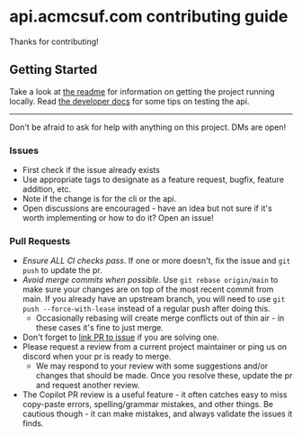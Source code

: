 # api.acmcsuf.com contributing guide

Thanks for contributing!

## Getting Started

Take a look at [the readme](/README.md) for information on getting the project running
locally. Read [the developer docs](/developer-docs/api-testing.md) for some tips
on testing the api.

---

Don't be afraid to ask for help with anything on this project. DMs are open!

### Issues

- First check if the issue already exists
- Use appropriate tags to designate as a feature request, bugfix, feature
  addition, etc.
- Note if the change is for the cli or the api.
- Open discussions are encouraged - have an idea but not sure if it's worth
  implementing or how to do it? Open an issue!

### Pull Requests

- *Ensure ALL CI checks pass*. If one or more doesn't, fix the issue and `git push` to
  update the pr.
- *Avoid merge commits when possible*. Use `git rebase origin/main` to make sure
  your changes are on top of the most recent commit from main. If you
  already have an upstream branch, you will need to use  `git push
  --force-with-lease` instead of a regular push after doing this.
    - Occasionally rebasing will create merge conflicts out of thin air - in
      these cases it's fine to just merge.
- Don't forget to [link PR to issue](https://docs.github.com/en/issues/tracking-your-work-with-issues/using-issues/linking-a-pull-request-to-an-issue) if you are solving one.
- Please request a review from a current project maintainer or ping us on
  discord when your pr is ready to merge.
  - We may respond to your review with some suggestions and/or changes that
    should be made. Once you resolve these, update the pr and request another
    review.
- The Copilot PR review is a useful feature - it often catches easy to miss
  copy-paste errors, spelling/grammar mistakes, and other things. Be cautious
  though - it can make mistakes, and always validate the issues it finds.
